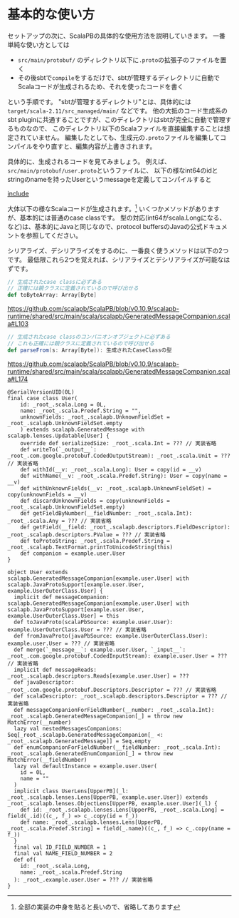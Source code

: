 # 基本的な使い方

セットアップの次に、ScalaPBの具体的な使用方法を説明していきます。
一番単純な使い方としては

- `src/main/protobuf/` のディレクトリ以下に`.proto`の拡張子のファイルを置く
- その後sbtで`compile`をするだけで、sbtが管理するディレクトリに自動でScalaコードが生成されるため、それを使ったコードを書く

という手順です。
"sbtが管理するディレクトリ"とは、具体的には`target/scala-2.11/src_managed/main/`
などです。
他の大抵のコード生成系のsbt pluginに共通することですが、このディレクトリはsbtが完全に自動で管理するものなので、
このディレクトリ以下のScalaファイルを直接編集することは想定されていません。
編集したとしても、生成元の`.proto`ファイルを編集してコンパイルをやり直すと、編集内容が上書きされます。


具体的に、生成されるコードを見てみましょう。
例えば、`src/main/protobuf/user.proto`というファイルに、
以下の様なint64のidとstringのnameを持ったUserというmessageを定義してコンパイルすると

[include](main/protobuf/user.proto)

大体以下の様なScalaコードが生成されます。[^generated-code]
いくつかメソッドがありますが、基本的には普通のcase classです。
型の対応(int64がscala.Longになる、など)は、基本的にJavaと同じなので、protocol buffersのJavaの公式ドキュメントを参照してください。

シリアライズ、デシリアライズをするのに、一番良く使うメソッドは以下の2つです。
最低限これら2つを覚えれば、シリアライズとデシリアライズが可能なはずです。

```scala
// 生成されたcase classに必ずある
// 正確には親クラスに定義されているので呼び出せる
def toByteArray: Array[Byte]
```

https://github.com/scalapb/ScalaPB/blob/v0.10.9/scalapb-runtime/shared/src/main/scala/scalapb/GeneratedMessageCompanion.scala#L103

```scala
// 生成されたcase classのコンパニオンオブジェクトに必ずある
// これも正確には親クラスに定義されているので呼び出せる
def parseFrom(s: Array[Byte]): 生成されたCaseClassの型
```

https://github.com/scalapb/ScalaPB/blob/v0.10.9/scalapb-runtime/shared/src/main/scala/scalapb/GeneratedMessageCompanion.scala#L174


```tut:silent
@SerialVersionUID(0L)
final case class User(
    id: _root_.scala.Long = 0L,
    name: _root_.scala.Predef.String = "",
    unknownFields: _root_.scalapb.UnknownFieldSet = _root_.scalapb.UnknownFieldSet.empty
    ) extends scalapb.GeneratedMessage with scalapb.lenses.Updatable[User] {
    override def serializedSize: _root_.scala.Int = ??? // 実装省略
    def writeTo(`_output__`: _root_.com.google.protobuf.CodedOutputStream): _root_.scala.Unit = ??? // 実装省略
    def withId(__v: _root_.scala.Long): User = copy(id = __v)
    def withName(__v: _root_.scala.Predef.String): User = copy(name = __v)
    def withUnknownFields(__v: _root_.scalapb.UnknownFieldSet) = copy(unknownFields = __v)
    def discardUnknownFields = copy(unknownFields = _root_.scalapb.UnknownFieldSet.empty)
    def getFieldByNumber(__fieldNumber: _root_.scala.Int): _root_.scala.Any = ??? // 実装省略
    def getField(__field: _root_.scalapb.descriptors.FieldDescriptor): _root_.scalapb.descriptors.PValue = ??? // 実装省略
    def toProtoString: _root_.scala.Predef.String = _root_.scalapb.TextFormat.printToUnicodeString(this)
    def companion = example.user.User
}

object User extends scalapb.GeneratedMessageCompanion[example.user.User] with scalapb.JavaProtoSupport[example.user.User, example.UserOuterClass.User] {
  implicit def messageCompanion: scalapb.GeneratedMessageCompanion[example.user.User] with scalapb.JavaProtoSupport[example.user.User, example.UserOuterClass.User] = this
  def toJavaProto(scalaPbSource: example.user.User): example.UserOuterClass.User = ??? // 実装省略
  def fromJavaProto(javaPbSource: example.UserOuterClass.User): example.user.User = ??? // 実装省略
  def merge(`_message__`: example.user.User, `_input__`: _root_.com.google.protobuf.CodedInputStream): example.user.User = ??? // 実装省略
  implicit def messageReads: _root_.scalapb.descriptors.Reads[example.user.User] = ??? 
  def javaDescriptor: _root_.com.google.protobuf.Descriptors.Descriptor = ??? // 実装省略
  def scalaDescriptor: _root_.scalapb.descriptors.Descriptor = ??? // 実装省略
  def messageCompanionForFieldNumber(__number: _root_.scala.Int): _root_.scalapb.GeneratedMessageCompanion[_] = throw new MatchError(__number)
  lazy val nestedMessagesCompanions: Seq[_root_.scalapb.GeneratedMessageCompanion[_ <: _root_.scalapb.GeneratedMessage]] = Seq.empty
  def enumCompanionForFieldNumber(__fieldNumber: _root_.scala.Int): _root_.scalapb.GeneratedEnumCompanion[_] = throw new MatchError(__fieldNumber)
  lazy val defaultInstance = example.user.User(
    id = 0L,
    name = ""
  )
  implicit class UserLens[UpperPB](_l: _root_.scalapb.lenses.Lens[UpperPB, example.user.User]) extends _root_.scalapb.lenses.ObjectLens[UpperPB, example.user.User](_l) {
    def id: _root_.scalapb.lenses.Lens[UpperPB, _root_.scala.Long] = field(_.id)((c_, f_) => c_.copy(id = f_))
    def name: _root_.scalapb.lenses.Lens[UpperPB, _root_.scala.Predef.String] = field(_.name)((c_, f_) => c_.copy(name = f_))
  }
  final val ID_FIELD_NUMBER = 1
  final val NAME_FIELD_NUMBER = 2
  def of(
    id: _root_.scala.Long,
    name: _root_.scala.Predef.String
  ): _root_.example.user.User = ??? // 実装省略
}
```


[^generated-code]: 全部の実装の中身を貼ると長いので、省略してあります
